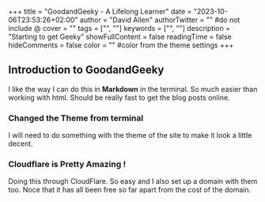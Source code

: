 +++
title = "GoodandGeeky - A Lifelong Learner"
date = "2023-10-06T23:53:26+02:00"
author = "David Allen"
authorTwitter = "" #do not include @
cover = ""
tags = ["", ""]
keywords = ["", ""]
description = "Starting to get Geeky"
showFullContent = false
readingTime = false
hideComments = false
color = "" #color from the theme settings
+++

## Introduction to GoodandGeeky


I like the way I can do this in **Markdown** in the terminal. So much easier than working with html. Should be really fast to get the blog posts online.


### Changed the Theme from terminal


I will need to do something with the theme of the site to make it look a little decent.


### Cloudflare is Pretty Amazing !


Doing this through CloudFlare. So easy and I also set up a domain with them too. Noce that it has all been free so far apart from the cost of the domain.
